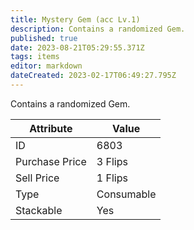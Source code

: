 ```yaml
---
title: Mystery Gem (acc Lv.1)
description: Contains a randomized Gem.
published: true
date: 2023-08-21T05:29:55.371Z
tags: items
editor: markdown
dateCreated: 2023-02-17T06:49:27.795Z
---
```


Contains a randomized Gem.

|Attribute|Value|
|-|-|
|ID|6803|
|Purchase Price|3 Flips|
|Sell Price|1 Flips|
|Type|Consumable|
|Stackable|Yes|

